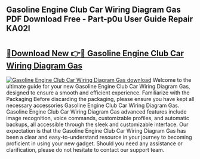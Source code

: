 ## Gasoline Engine Club Car Wiring Diagram Gas PDF Download Free - Part-p0u User Guide Repair KA02l

# <h2><a href="http://dfly328.blite.top/?on=Gasoline+Engine+Club+Car+Wiring+Diagram+Gas">🔗Download New 👉🔴 Gasoline Engine Club Car Wiring Diagram Gas</a></h2>

[![Gasoline Engine Club Car Wiring Diagram Gas download](https://i.imgur.com/lujVjoI.png)](http://dfly328.blite.top/?on=Gasoline+Engine+Club+Car+Wiring+Diagram+Gas)
Welcome to the ultimate guide for your new Gasoline Engine Club Car Wiring Diagram Gas, designed to ensure a smooth and efficient experience. Familiarize with the Packaging Before discarding the packaging, please ensure you have kept all necessary accessories Gasoline Engine Club Car Wiring Diagram Gas. Gasoline Engine Club Car Wiring Diagram Gas advanced features include image recognition, voice commands, customizable profiles, and automatic backups, all accessible through the sleek and customizable interface. Our expectation is that the Gasoline Engine Club Car Wiring Diagram Gas has been a clear and easy-to-understand resource in your journey to becoming proficient in using your new gadget. Should you need any assistance or clarification, please do not hesitate to contact our support team.
